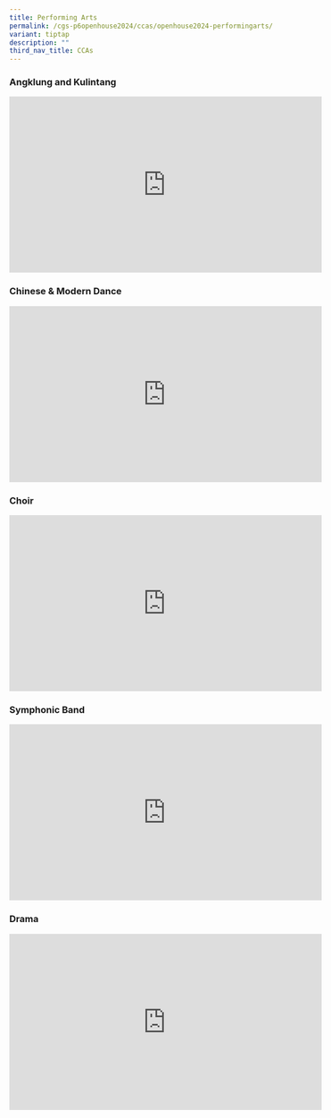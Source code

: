```yaml
---
title: Performing Arts
permalink: /cgs-p6openhouse2024/ccas/openhouse2024-performingarts/
variant: tiptap
description: ""
third_nav_title: CCAs
---
```

<h3>Angklung and Kulintang</h3>
<div class="iframe-wrapper">
<iframe height="315" width="560" allowfullscreen="true" frameborder="0" src="https://www.youtube.com/embed/TpKAbU0EvcE?si=7CaS4DpWwxaFU5g5"></iframe>
</div>
<h3>Chinese &amp; Modern Dance</h3>
<div class="iframe-wrapper">
<iframe height="315" width="560" allowfullscreen="true" frameborder="0" src="https://www.youtube.com/embed/HLvtxlO10-o?si=E6MgjVFvZAWn5hSH"></iframe>
</div>
<h3>Choir</h3>
<div class="iframe-wrapper">
<iframe height="315" width="560" allowfullscreen="true" frameborder="0" src="https://www.youtube.com/embed/IIjsI6mhyek?si=zFburImgeml1XUzw"></iframe>
</div>
<h3>Symphonic Band</h3>
<div class="iframe-wrapper">
<iframe height="315" width="560" allowfullscreen="true" frameborder="0" src="https://www.youtube.com/embed/wbfwrmLg6lA?si=IWWexUDlwxa0yEsF"></iframe>
</div>
<h3>Drama</h3>
<div class="iframe-wrapper">
<iframe height="315" width="560" allowfullscreen="true" frameborder="0" src="https://www.youtube.com/embed/HRsgTUQwjPQ?si=MqOV9vwkoMgWeR-F"></iframe>
</div>
<p></p>
